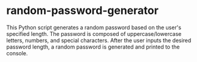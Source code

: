 # random-password-generator
This Python script generates a random password based on the user's specified length. The password is composed of uppercase/lowercase letters, numbers, and special characters. After the user inputs the desired password length, a random password is generated and printed to the console.
